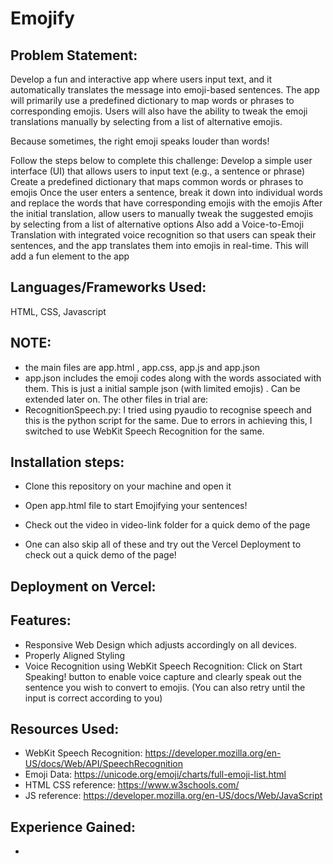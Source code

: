 # Emojify


## Problem Statement:
Develop a fun and interactive app where users input text, and it automatically translates the message into emoji-based sentences. The app will primarily use a predefined dictionary to map words or phrases to corresponding emojis. Users will also have the ability to tweak the emoji translations manually by selecting from a list of alternative emojis.

Because sometimes, the right emoji speaks louder than words!

Follow the steps below to complete this challenge:
Develop a simple user interface (UI) that allows users to input text (e.g., a sentence or phrase)
Create a predefined dictionary that maps common words or phrases to emojis
Once the user enters a sentence, break it down into individual words and replace the words that have corresponding emojis with the emojis
After the initial translation, allow users to manually tweak the suggested emojis by selecting from a list of alternative options
Also add a Voice-to-Emoji Translation with integrated voice recognition so that users can speak their sentences, and the app translates them into emojis in real-time. This will add a fun element to the app

## Languages/Frameworks Used:

HTML, CSS, Javascript


## NOTE:
- the main files are app.html , app.css, app.js and app.json
- app.json includes the emoji codes along with the words associated with them. This is just a initial sample json (with limited emojis) . Can be extended later on.
The other files in trial are:
- RecognitionSpeech.py: I tried using pyaudio to recognise speech and this is the python script for the same. Due to errors in achieving this, I switched to use WebKit Speech Recognition for the same.
  

## Installation steps:

- Clone this repository on your machine and open it
- Open app.html file to start Emojifying your sentences!
- Check out the video in video-link folder for a quick demo of the page

- One can also skip all of these and try out the Vercel Deployment to check out a quick demo of the page!

  
## Deployment on Vercel: 



## Features:

- Responsive Web Design which adjusts accordingly on all devices.
- Properly Aligned Styling
- Voice Recognition using WebKit Speech Recognition: Click on Start Speaking! button to enable voice capture and clearly speak out the sentence you wish to convert to emojis. (You can also retry until the input is correct according to you)



## Resources Used:
- WebKit Speech Recognition: https://developer.mozilla.org/en-US/docs/Web/API/SpeechRecognition
- Emoji Data: https://unicode.org/emoji/charts/full-emoji-list.html
- HTML CSS reference: https://www.w3schools.com/
- JS reference: https://developer.mozilla.org/en-US/docs/Web/JavaScript


## Experience Gained:

- 

